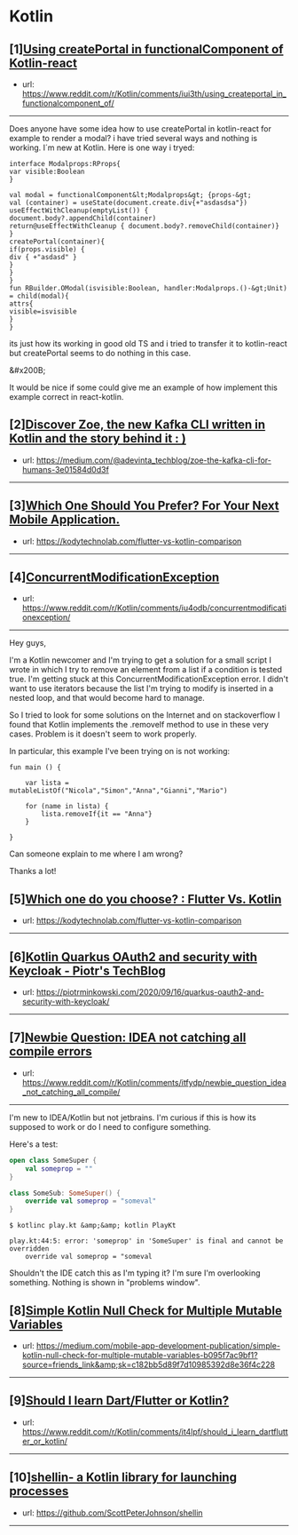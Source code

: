 # Kotlin
## [1][Using createPortal in functionalComponent of Kotlin-react](https://www.reddit.com/r/Kotlin/comments/iui3th/using_createportal_in_functionalcomponent_of/)
- url: https://www.reddit.com/r/Kotlin/comments/iui3th/using_createportal_in_functionalcomponent_of/
---
Does anyone have some idea how to use createPortal in kotlin-react for example to render a modal? i have tried several ways and nothing is working. I´m new at Kotlin. Here is one way i tryed:

  
`interface Modalprops:RProps{`  
 `var visible:Boolean`  
`}`  


`val modal = functionalComponent&lt;Modalprops&gt; {props-&gt;`  
 `val (container) = useState(document.create.div{+"asdasdsa"})`  
 `useEffectWithCleanup(emptyList()) {`  
 `document.body?.appendChild(container)`  
 `return@useEffectWithCleanup { document.body?.removeChild(container)}`  
`}`  
 `createPortal(container){`  
 `if(props.visible) {`  
 `div { +"asdasd" }`  
 `}`  
 `}`  
`}`  
`fun RBuilder.OModal(isvisible:Boolean, handler:Modalprops.()-&gt;Unit) = child(modal){`  
 `attrs{`  
 `visible=isvisible`  
 `}`  
`}`  


its just how its working in good old TS and i tried to transfer it to kotlin-react but createPortal seems to do nothing in this case.

&amp;#x200B;

It would be nice if some could give me an example of how implement this example correct in react-kotlin.
## [2][Discover Zoe, the new Kafka CLI written in Kotlin and the story behind it : )](https://www.reddit.com/r/Kotlin/comments/itvh82/discover_zoe_the_new_kafka_cli_written_in_kotlin/)
- url: https://medium.com/@adevinta_techblog/zoe-the-kafka-cli-for-humans-3e01584d0d3f
---

## [3][Which One Should You Prefer? For Your Next Mobile Application.](https://www.reddit.com/r/Kotlin/comments/iuim2m/which_one_should_you_prefer_for_your_next_mobile/)
- url: https://kodytechnolab.com/flutter-vs-kotlin-comparison
---

## [4][ConcurrentModificationException](https://www.reddit.com/r/Kotlin/comments/iu4odb/concurrentmodificationexception/)
- url: https://www.reddit.com/r/Kotlin/comments/iu4odb/concurrentmodificationexception/
---
Hey guys,

I'm a Kotlin newcomer and I'm trying to get a solution for a small script I wrote in which I try to remove an element from a list if a condition is tested true. I'm getting stuck at this ConcurrentModificationException error. I didn't want to use iterators because the list I'm trying to modify is inserted in a nested loop, and that would become hard to manage. 

So I tried to look for some solutions on the Internet and on stackoverflow I found that Kotlin implements the .removeIf method to use in these very cases. Problem is it doesn't seem to work properly.

In particular, this example I've been trying on is not working: 

    fun main () {
     
        var lista = mutableListOf("Nicola","Simon","Anna","Gianni","Mario")
        
        for (name in lista) {
            lista.removeIf{it == "Anna"}
        }
         
    }

Can someone explain to me where I am wrong?

Thanks a lot!
## [5][Which one do you choose? : Flutter Vs. Kotlin](https://www.reddit.com/r/Kotlin/comments/iuftgh/which_one_do_you_choose_flutter_vs_kotlin/)
- url: https://kodytechnolab.com/flutter-vs-kotlin-comparison
---

## [6][Kotlin Quarkus OAuth2 and security with Keycloak - Piotr's TechBlog](https://www.reddit.com/r/Kotlin/comments/itr232/kotlin_quarkus_oauth2_and_security_with_keycloak/)
- url: https://piotrminkowski.com/2020/09/16/quarkus-oauth2-and-security-with-keycloak/
---

## [7][Newbie Question: IDEA not catching all compile errors](https://www.reddit.com/r/Kotlin/comments/itfydp/newbie_question_idea_not_catching_all_compile/)
- url: https://www.reddit.com/r/Kotlin/comments/itfydp/newbie_question_idea_not_catching_all_compile/
---
I'm new to IDEA/Kotlin but not jetbrains.  I'm curious if this is how its  supposed to work or do I need to configure something.

Here's a test:

```kotlin
open class SomeSuper {
    val someprop = ""
}

class SomeSub: SomeSuper() {
    override val someprop = "someval"
}
```

```shell
$ kotlinc play.kt &amp;&amp; kotlin PlayKt

play.kt:44:5: error: 'someprop' in 'SomeSuper' is final and cannot be overridden
    override val someprop = "someval
```

Shouldn't the IDE catch this as I'm typing it?  I'm sure I'm overlooking something. Nothing is shown in "problems window".
## [8][Simple Kotlin Null Check for Multiple Mutable Variables](https://www.reddit.com/r/Kotlin/comments/it6ghq/simple_kotlin_null_check_for_multiple_mutable/)
- url: https://medium.com/mobile-app-development-publication/simple-kotlin-null-check-for-multiple-mutable-variables-b095f7ac9bf1?source=friends_link&amp;sk=c182bb5d89f7d10985392d8e36f4c228
---

## [9][Should I learn Dart/Flutter or Kotlin?](https://www.reddit.com/r/Kotlin/comments/it4lpf/should_i_learn_dartflutter_or_kotlin/)
- url: https://www.reddit.com/r/Kotlin/comments/it4lpf/should_i_learn_dartflutter_or_kotlin/
---

## [10][shellin- a Kotlin library for launching processes](https://www.reddit.com/r/Kotlin/comments/isul3h/shellin_a_kotlin_library_for_launching_processes/)
- url: https://github.com/ScottPeterJohnson/shellin
---

